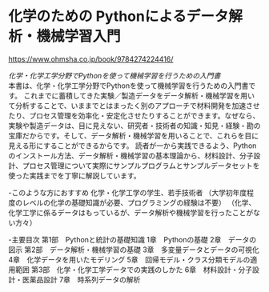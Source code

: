 # 化学のための Pythonによるデータ解析・機械学習入門

https://www.ohmsha.co.jp/book/9784274224416/

*化学・化学工学分野でPythonを使って機械学習を行うための入門書*  
本書は、化学・化学工学分野でPythonを使って機械学習を行うための入門書です。
これまでに蓄積してきた実験／製造データをデータ解析・機械学習を用いて分析することで、いままでとはまったく別のアプローチで材料開発を加速させたり、プロセス管理を効率化・安定化させたりすることができます。なぜなら、実験や製造データは、目に見えない、研究者・技術者の知識・知見・経験・勘の宝庫だからです。そして、データ解析・機械学習を用いることで、これらを目に見える形にすることができるからです。
読者が一から実践できるよう、Pythonのインストール方法、データ解析・機械学習の基本理論から、材料設計、分子設計、プロセス管理について実際にサンプルプログラムとサンプルデータセットを使った実践までを丁寧に解説しています。

-このような方におすすめ
化学・化学工学の学生、若手技術者
（大学初年度程度のレベルの化学の基礎知識が必要、プログラミングの経験は不要）
（化学、化学工学に係るデータはもっているが、データ解析や機械学習を行ったことがない方々）

-主要目次
第1部　Pythonと統計の基礎知識
1章　Pythonの基礎
2章　データの図示
第2部　データ解析・機械学習の基礎
3章　多変量データとデータの可視化
4章　化学データを用いたモデリング
5章　回帰モデル・クラス分類モデルの適用範囲
第3部　化学・化学工学データでの実践のしかた
6章　材料設計・分子設計・医薬品設計
7章　時系列データの解析
